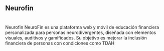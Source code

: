## Neurofin
# 
Neurofin
NeuroFin es una plataforma web y móvil de educación financiera personalizada para personas neurodivergentes, diseñada con elementos visuales, auditivos y gamificados. Su objetivo es mejorar la inclusión financiera de personas con condiciones como TDAH
